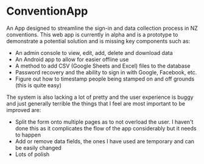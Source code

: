 # ConventionApp
An App designed to streamline the sign-in and data collection process in NZ conventions.
This web app is currently in alpha and is a prototype to demonstrate a potential solution and is missing key components such as:
- An admin console to view, edit, add, delete and download data
- An Android app to allow for easier offline use
- A method to add CSV (Google Sheets and Excel) files to the database
- Password recovery and the ability to sign in with Google, Facebook, etc.
- Figure out how to timestamp people being stamped on and off grounds (this is quite easy)

The system is also lacking a lot of pretty and the user experience is buggy and just generally terrible the things that I feel are most important to be improved are:

- Split the form onto multiple pages as to not overload the user. I haven't done this as it complicates the flow of the app considerably but it needs to happen
- Add or remove data fields, the ones I have used are temporary and can be easily changed
- Lots of polish

